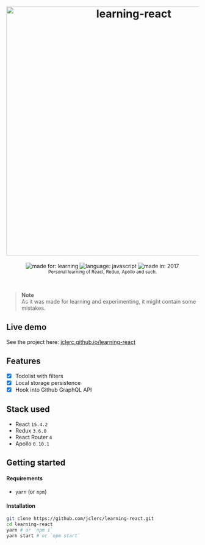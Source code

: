 <h1 align="center">
  <img alt="learning-react" width="652" src="https://jclerc.github.io/assets/repos/banner/learning-react.jpg">
  <br>
</h1>

<p align="center">
  <img alt="made for: learning" src="https://jclerc.github.io/assets/static/badges/made-for/learning.svg">
  <img alt="language: javascript" src="https://jclerc.github.io/assets/static/badges/language/javascript.svg">
  <img alt="made in: 2017" src="https://jclerc.github.io/assets/static/badges/made-in/2017.svg">
  <br>
  <sub>Personal learning of React, Redux, Apollo and such.</sub>
</p>
<br>

> **Note** \
> As it was made for learning and experimenting, it might contain some mistakes.

## Live demo

See the project here: [jclerc.github.io/learning-react](https://jclerc.github.io/learning-react/)

## Features

- [x] Todolist with filters
- [x] Local storage persistence
- [x] Hook into Github GraphQL API

## Stack used

- React `15.4.2`
- Redux `3.6.0`
- React Router `4`
- Apollo `0.10.1`

## Getting started

#### Requirements

- `yarn` (or `npm`)

#### Installation

```sh
git clone https://github.com/jclerc/learning-react.git
cd learning-react
yarn # or `npm i`
yarn start # or `npm start`
```
